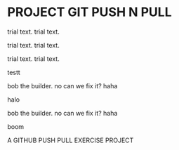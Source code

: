 # PROJECT GIT PUSH N PULL

trial text.
trial text.

trial text.
trial text.

trial text.
trial text.

testt

bob the builder. no
can we fix it?
haha

halo

bob the builder. no
can we fix it?
haha

boom

A GITHUB PUSH PULL EXERCISE PROJECT
